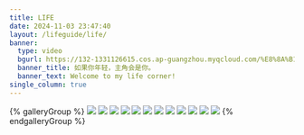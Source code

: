 ```yaml
---
title: LIFE
date: 2024-11-03 23:47:40
layout: /lifeguide/life/
banner:
  type: video
  bgurl: https://132-1331126615.cos.ap-guangzhou.myqcloud.com/%E8%8A%B1%E7%81%AB_%E4%BC%98%E5%8C%961.mp4
  banner_title: 如果你年轻，主角会是你。
  banner_text: Welcome to my life corner!
single_column: true
---
```


{% galleryGroup %}
![](https://132-1331126615.cos.ap-guangzhou.myqcloud.com/life009.JPG)
![](https://132-1331126615.cos.ap-guangzhou.myqcloud.com/life003.JPG)
![](https://132-1331126615.cos.ap-guangzhou.myqcloud.com/life002.JPG)
![](https://132-1331126615.cos.ap-guangzhou.myqcloud.com/life001.JPG)
![](https://132-1331126615.cos.ap-guangzhou.myqcloud.com/life011.JPG)
![](https://132-1331126615.cos.ap-guangzhou.myqcloud.com/life010.JPG)
![](https://132-1331126615.cos.ap-guangzhou.myqcloud.com/life008.JPG)
![](https://132-1331126615.cos.ap-guangzhou.myqcloud.com/life007.PNG)
![](https://132-1331126615.cos.ap-guangzhou.myqcloud.com/life004.PNG)
![](https://132-1331126615.cos.ap-guangzhou.myqcloud.com/life012.JPG)
![](https://132-1331126615.cos.ap-guangzhou.myqcloud.com/life006.PNG)
![](https://132-1331126615.cos.ap-guangzhou.myqcloud.com/img/life005.JPG)
{% endgalleryGroup %}